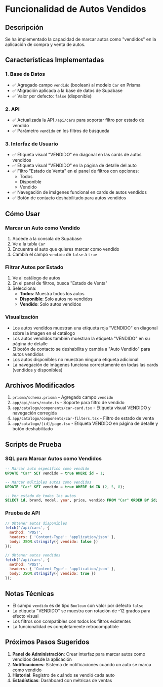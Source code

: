 # Funcionalidad de Autos Vendidos

## Descripción
Se ha implementado la capacidad de marcar autos como "vendidos" en la aplicación de compra y venta de autos.

## Características Implementadas

### 1. Base de Datos
- ✅ Agregado campo `vendido` (boolean) al modelo `Car` en Prisma
- ✅ Migración aplicada a la base de datos de Supabase
- ✅ Valor por defecto: `false` (disponible)

### 2. API
- ✅ Actualizada la API `/api/cars` para soportar filtro por estado de vendido
- ✅ Parámetro `vendido` en los filtros de búsqueda

### 3. Interfaz de Usuario
- ✅ Etiqueta visual "VENDIDO" en diagonal en las cards de autos vendidos
- ✅ Etiqueta visual "VENDIDO" en la página de detalle del auto
- ✅ Filtro "Estado de Venta" en el panel de filtros con opciones:
  - Todos
  - Disponible
  - Vendido
- ✅ Navegación de imágenes funcional en cards de autos vendidos
- ✅ Botón de contacto deshabilitado para autos vendidos

## Cómo Usar

### Marcar un Auto como Vendido
1. Accede a la consola de Supabase
2. Ve a la tabla `Car`
3. Encuentra el auto que quieres marcar como vendido
4. Cambia el campo `vendido` de `false` a `true`

### Filtrar Autos por Estado
1. Ve al catálogo de autos
2. En el panel de filtros, busca "Estado de Venta"
3. Selecciona:
   - **Todos**: Muestra todos los autos
   - **Disponible**: Solo autos no vendidos
   - **Vendido**: Solo autos vendidos

### Visualización
- Los autos vendidos muestran una etiqueta roja "VENDIDO" en diagonal sobre la imagen en el catálogo
- Los autos vendidos también muestran la etiqueta "VENDIDO" en su página de detalle
- El botón de contacto se deshabilita y cambia a "Auto Vendido" para autos vendidos
- Los autos disponibles no muestran ninguna etiqueta adicional
- La navegación de imágenes funciona correctamente en todas las cards (vendidos y disponibles)

## Archivos Modificados

1. `prisma/schema.prisma` - Agregado campo `vendido`
2. `app/api/cars/route.ts` - Soporte para filtro de vendido
3. `app/catalogo/components/car-card.tsx` - Etiqueta visual VENDIDO y navegación corregida
4. `app/catalogo/components/car-filters.tsx` - Filtro de estado de venta
5. `app/catalogo/[id]/page.tsx` - Etiqueta VENDIDO en página de detalle y botón deshabilitado

## Scripts de Prueba

### SQL para Marcar Autos como Vendidos
```sql
-- Marcar auto específico como vendido
UPDATE "Car" SET vendido = true WHERE id = 1;

-- Marcar múltiples autos como vendidos
UPDATE "Car" SET vendido = true WHERE id IN (2, 5, 8);

-- Ver estado de todos los autos
SELECT id, brand, model, year, price, vendido FROM "Car" ORDER BY id;
```

### Prueba de API
```javascript
// Obtener autos disponibles
fetch('/api/cars', {
  method: 'POST',
  headers: { 'Content-Type': 'application/json' },
  body: JSON.stringify({ vendido: false })
});

// Obtener autos vendidos
fetch('/api/cars', {
  method: 'POST',
  headers: { 'Content-Type': 'application/json' },
  body: JSON.stringify({ vendido: true })
});
```

## Notas Técnicas

- El campo `vendido` es de tipo `Boolean` con valor por defecto `false`
- La etiqueta "VENDIDO" se muestra con rotación de -12 grados para efecto visual
- Los filtros son compatibles con todos los filtros existentes
- La funcionalidad es completamente retrocompatible

## Próximos Pasos Sugeridos

1. **Panel de Administración**: Crear interfaz para marcar autos como vendidos desde la aplicación
2. **Notificaciones**: Sistema de notificaciones cuando un auto se marca como vendido
3. **Historial**: Registro de cuándo se vendió cada auto
4. **Estadísticas**: Dashboard con métricas de ventas 